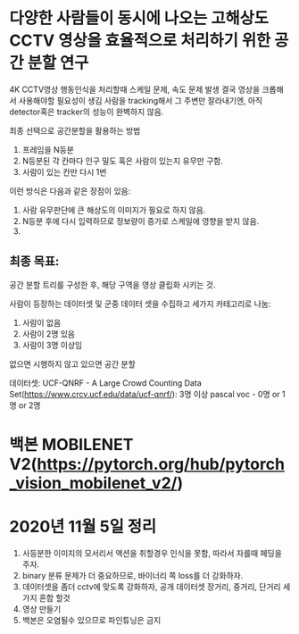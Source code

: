# 다양한 사람들이 동시에 나오는 고해상도 CCTV 영상을 효율적으로 처리하기 위한 공간 분할 연구

4K CCTV영상 행동인식을 처리할때 스케일 문제, 속도 문제 발생
결국 영상을 크롭해서 사용해야할 필요성이 생김
사람을 tracking해서 그 주변만 잘라내기엔, 아직 detector혹은 tracker의 성능이 완벽하지 않음.

최종 선택으로 공간분할을 활용하는 방법

1. 프레임을 N등분
2. N등분된 각 칸마다 인구 밀도 혹은 사람이 있는지 유무만 구함.
3. 사람이 있는 칸만 다시 1번

이런 방식은 다음과 같은 장점이 있음:

1. 사람 유무판단에 큰 해상도의 이미지가 필요로 하지 않음.
2. N등분 후에 다시 입력하므로 정보량이 증가로 스케일에 영향을 받지 않음.
3.

## 최종 목표:

공간 분할 트리를 구성한 후, 해당 구역을 영상 클립화 시키는 것.

사람이 등장하는 데이터셋 및 군중 데이터 셋을 수집하고
세가지 카테고리로 나눔:

1. 사람이 없음
2. 사람이 2명 있음
3. 사람이 3명 이상임

없으면 시행하지 않고
있으면 공간 분할

데이터셋:
UCF-QNRF - A Large Crowd Counting Data Set(https://www.crcv.ucf.edu/data/ucf-qnrf/): 3명 이상
pascal voc - 0명 or 1명 or 2명

# 백본 MOBILENET V2(https://pytorch.org/hub/pytorch_vision_mobilenet_v2/)

# 2020년 11월 5일 정리

1. 사등분한 이미지의 모서리서 액션을 취할경우 인식을 못함, 따라서 자를때 페딩을 주자.
2. binary 분류 문제가 더 중요하므로, 바이너리 쪽 loss를 더 강화하자.
3. 데이터셋을 좀더 cctv에 맞도록 강화하자, 공개 데이터셋 장거리, 중거리, 단거리 세가지 혼합 할것
4. 영상 만들기
5. 백본은 오염될수 있으므로 파인튜닝은 금지
